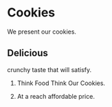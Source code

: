 # Cookies

We present our cookies.

## Delicious

crunchy taste that will satisfy.


1. Think Food Think Our Cookies.

2. At a reach affordable price.